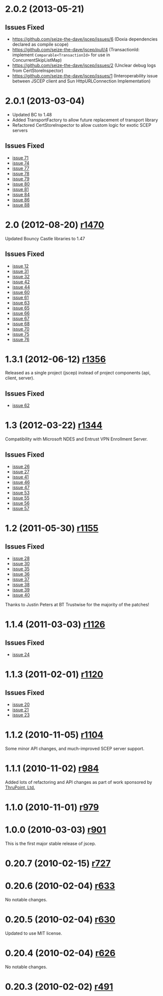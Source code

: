 

# 2.0.2 (2013-05-21) #

## Issues Fixed ##

  * https://github.com/seize-the-dave/jscep/issues/6 (Doxia dependencies declared as compile scope)
  * https://github.com/seize-the-dave/jscep/pull/4 (TransactionId: implement `Comparable<TransactionId>` for use in ConcurrentSkipListMap)
  * https://github.com/seize-the-dave/jscep/issues/2 (Unclear debug logs from CertStoreInspector)
  * https://github.com/seize-the-dave/jscep/issues/1 (Interoperability issue between JSCEP client and Sun HttpURLConnection Implementation)

# 2.0.1 (2013-03-04) #

  * Updated BC to 1.48
  * Added TransportFactory to allow future replacement of transport library
  * Refactored CertStoreInspector to allow custom logic for exotic SCEP servers

## Issues Fixed ##

  * [issue 71](https://code.google.com/p/jscep/issues/detail?id=71)
  * [issue 74](https://code.google.com/p/jscep/issues/detail?id=74)
  * [issue 77](https://code.google.com/p/jscep/issues/detail?id=77)
  * [issue 78](https://code.google.com/p/jscep/issues/detail?id=78)
  * [issue 79](https://code.google.com/p/jscep/issues/detail?id=79)
  * [issue 80](https://code.google.com/p/jscep/issues/detail?id=80)
  * [issue 81](https://code.google.com/p/jscep/issues/detail?id=81)
  * [issue 84](https://code.google.com/p/jscep/issues/detail?id=84)
  * [issue 86](https://code.google.com/p/jscep/issues/detail?id=86)
  * [issue 88](https://code.google.com/p/jscep/issues/detail?id=88)

# 2.0 (2012-08-20) [r1470](https://code.google.com/p/jscep/source/detail?r=1470) #

Updated Bouncy Castle libraries to 1.47

## Issues Fixed ##

  * [issue 12](https://code.google.com/p/jscep/issues/detail?id=12)
  * [issue 31](https://code.google.com/p/jscep/issues/detail?id=31)
  * [issue 32](https://code.google.com/p/jscep/issues/detail?id=32)
  * [issue 42](https://code.google.com/p/jscep/issues/detail?id=42)
  * [issue 44](https://code.google.com/p/jscep/issues/detail?id=44)
  * [issue 60](https://code.google.com/p/jscep/issues/detail?id=60)
  * [issue 61](https://code.google.com/p/jscep/issues/detail?id=61)
  * [issue 63](https://code.google.com/p/jscep/issues/detail?id=63)
  * [issue 65](https://code.google.com/p/jscep/issues/detail?id=65)
  * [issue 66](https://code.google.com/p/jscep/issues/detail?id=66)
  * [issue 67](https://code.google.com/p/jscep/issues/detail?id=67)
  * [issue 68](https://code.google.com/p/jscep/issues/detail?id=68)
  * [issue 70](https://code.google.com/p/jscep/issues/detail?id=70)
  * [issue 75](https://code.google.com/p/jscep/issues/detail?id=75)
  * [issue 76](https://code.google.com/p/jscep/issues/detail?id=76)

# 1.3.1 (2012-06-12) [r1356](https://code.google.com/p/jscep/source/detail?r=1356) #

Released as a single project (jscep) instead of project components (api, client, server).

## Issues Fixed ##

  * [issue 62](https://code.google.com/p/jscep/issues/detail?id=62)

# 1.3 (2012-03-22) [r1344](https://code.google.com/p/jscep/source/detail?r=1344) #

Compatibility with Microsoft NDES and Entrust VPN Enrollment Server.

## Issues Fixed ##

  * [issue 26](https://code.google.com/p/jscep/issues/detail?id=26)
  * [issue 27](https://code.google.com/p/jscep/issues/detail?id=27)
  * [issue 41](https://code.google.com/p/jscep/issues/detail?id=41)
  * [issue 46](https://code.google.com/p/jscep/issues/detail?id=46)
  * [issue 47](https://code.google.com/p/jscep/issues/detail?id=47)
  * [issue 53](https://code.google.com/p/jscep/issues/detail?id=53)
  * [issue 55](https://code.google.com/p/jscep/issues/detail?id=55)
  * [issue 56](https://code.google.com/p/jscep/issues/detail?id=56)
  * [issue 57](https://code.google.com/p/jscep/issues/detail?id=57)

# 1.2 (2011-05-30) [r1155](https://code.google.com/p/jscep/source/detail?r=1155) #

## Issues Fixed ##

  * [issue 28](https://code.google.com/p/jscep/issues/detail?id=28)
  * [issue 30](https://code.google.com/p/jscep/issues/detail?id=30)
  * [issue 35](https://code.google.com/p/jscep/issues/detail?id=35)
  * [issue 36](https://code.google.com/p/jscep/issues/detail?id=36)
  * [issue 37](https://code.google.com/p/jscep/issues/detail?id=37)
  * [issue 38](https://code.google.com/p/jscep/issues/detail?id=38)
  * [issue 39](https://code.google.com/p/jscep/issues/detail?id=39)
  * [issue 40](https://code.google.com/p/jscep/issues/detail?id=40)

Thanks to Justin Peters at BT Trustwise for the majority of the patches!

# 1.1.4 (2011-03-03) [r1126](https://code.google.com/p/jscep/source/detail?r=1126) #

## Issues Fixed ##

  * [issue 24](https://code.google.com/p/jscep/issues/detail?id=24)

# 1.1.3 (2011-02-01) [r1120](https://code.google.com/p/jscep/source/detail?r=1120) #

## Issues Fixed ##

  * [issue 20](https://code.google.com/p/jscep/issues/detail?id=20)
  * [issue 21](https://code.google.com/p/jscep/issues/detail?id=21)
  * [issue 23](https://code.google.com/p/jscep/issues/detail?id=23)

# 1.1.2 (2010-11-05) [r1104](https://code.google.com/p/jscep/source/detail?r=1104) #

Some minor API changes, and much-improved SCEP server support.

# 1.1.1 (2010-11-02) [r984](https://code.google.com/p/jscep/source/detail?r=984) #

Added lots of refactoring and API changes as part of work sponsored by [ThruPoint, Ltd.](http://www.thrupoint.net/)

# 1.1.0 (2010-11-01) [r979](https://code.google.com/p/jscep/source/detail?r=979) #

# 1.0.0 (2010-03-03) [r901](https://code.google.com/p/jscep/source/detail?r=901) #

This is the first major stable release of jscep.

# 0.20.7 (2010-02-15) [r727](https://code.google.com/p/jscep/source/detail?r=727) #

# 0.20.6 (2010-02-04) [r633](https://code.google.com/p/jscep/source/detail?r=633) #

No notable changes.

# 0.20.5 (2010-02-04) [r630](https://code.google.com/p/jscep/source/detail?r=630) #

Updated to use MIT license.

# 0.20.4 (2010-02-04) [r626](https://code.google.com/p/jscep/source/detail?r=626) #

No notable changes.

# 0.20.3 (2010-02-02) [r491](https://code.google.com/p/jscep/source/detail?r=491) #